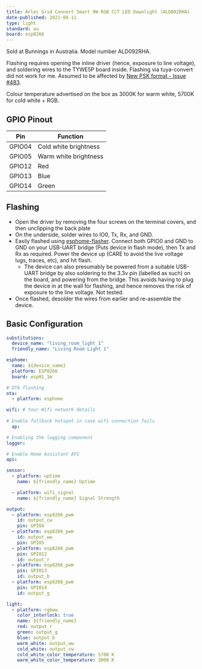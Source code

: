 ```yaml
---
title: Arlec Grid Connect Smart 9W RGB CCT LED Downlight (ALD092RHA)
date-published: 2021-08-11
type: light
standard: au
board: esp8266
---
```


Sold at Bunnings in Australia. Model number ALD092RHA.

Flashing requires opening the inline driver (hence, exposure to line voltage), and soldering wires to the TYWE5P board inside.
Flashing via tuya-convert did not work for me. Assumed to be affected by [New PSK format - Issue #483](https://github.com/ct-Open-Source/tuya-convert/issues/483).

Colour temperature advertised on the box as 3000K for warm white, 5700K for cold white + RGB.

## GPIO Pinout

| Pin    | Function              |
| ------ | --------------------- |
| GPIO04 | Cold white brightness |
| GPIO05 | Warm white brightness |
| GPIO12 | Red                   |
| GPIO13 | Blue                  |
| GPIO14 | Green                 |

## Flashing

- Open the driver by removing the four screws on the terminal covers, and then unclipping the back plate
- On the underside, solder wires to IO0, Tx, Rx, and GND.
- Easily flashed using [esphome-flasher](https://github.com/esphome/esphome-flasher). Connect both GPIO0 and GND to GND on your USB-UART bridge (Puts device in flash mode), then Tx and Rx as required. Power the device up (CARE to avoid the live voltage lugs, traces, etc), and hit flash.
  - The device can also presumably be powered from a suitable USB-UART bridge by also soldering to the 3.3v pin (labelled as such) on the board, and powering from the bridge. This avoids having to plug the device in at the wall for flashing, and hence removes the risk of exposure to the line voltage. Not tested.
- Once flashed, desolder the wires from earlier and re-assemble the device.

## Basic Configuration

```yaml
substitutions:
  device_name: "living_room_light_1"
  friendly_name: "Living Room Light 1"

esphome:
  name: ${device_name}
  platform: ESP8266
  board: esp01_1m

# OTA flashing
ota:
  - platform: esphome

wifi: # Your Wifi network details
  
# Enable fallback hotspot in case wifi connection fails  
  ap:

# Enabling the logging component
logger:

# Enable Home Assistant API
api:

sensor:
  - platform: uptime
    name: ${friendly_name} Uptime

  - platform: wifi_signal
    name: ${friendly_name} Signal Strength

output:
  - platform: esp8266_pwm
    id: output_cw
    pin: GPIO4
  - platform: esp8266_pwm
    id: output_ww
    pin: GPIO5
  - platform: esp8266_pwm
    pin: GPIO12
    id: output_r
  - platform: esp8266_pwm
    pin: GPIO13
    id: output_b
  - platform: esp8266_pwm
    pin: GPIO14
    id: output_g

light:
  - platform: rgbww
    color_interlock: true
    name: ${friendly_name}
    red: output_r
    green: output_g
    blue: output_b
    warm_white: output_ww
    cold_white: output_cw
    cold_white_color_temperature: 5700 K
    warm_white_color_temperature: 3000 K
```
